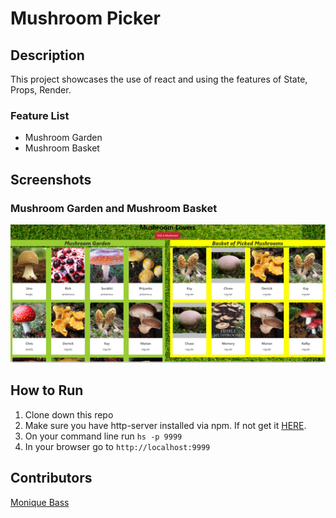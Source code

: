 # Mushroom Picker

## Description
This project showcases the use of react and using the features of State, Props, Render.
### Feature List
- Mushroom Garden
- Mushroom Basket
 

## Screenshots
### Mushroom Garden and Mushroom Basket
![Main View](./screenshots/mushroom.PNG)
 ## How to Run
1. Clone down this repo
1. Make sure you have http-server installed via npm. If not get it [HERE](https://www.npmjs.com/package/http-server).
1. On your command line run `hs -p 9999`
1. In your browser go to `http://localhost:9999`

## Contributors
[Monique Bass](https://github.com/Nikababy01)